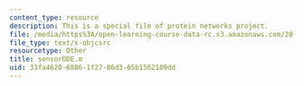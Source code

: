 ```yaml
---
content_type: resource
description: This is a special file of protein networks project.
file: /media/https%3A/open-learning-course-data-rc.s3.amazonaws.com/20-320-analysis-of-biomolecular-and-cellular-systems-fall-2012/33fa462068861f2786d365b1562109dd_sensorODE.m
file_type: text/x-objcsrc
resourcetype: Other
title: sensorODE.m
uid: 33fa4620-6886-1f27-86d3-65b1562109dd
---
```

